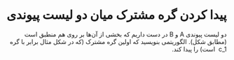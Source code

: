 <div dir="rtl">

# پیدا کردن گره مشترک میان دو لیست پیوندی

دو لیست پیوندی A و B در دست داریم که بخشی از آن‌ها بر روی هم منطبق است (مطابق شکل). الگوریتمی بنویسید که اولین گره مشترک (که در شکل مثال برابر با گره c_1
​	  است) را پیدا کند.

</div>
